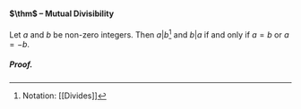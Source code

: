 #### $\thm$ – Mutual Divisibility
Let $a$ and $b$ be non-zero integers. Then $a|b$[^1] and $b|a$ if and only if $a = b$ or $a = -b$.

##### *Proof.*

[^1]: Notation: [[Divides]]